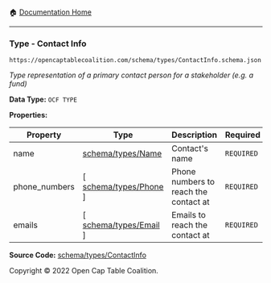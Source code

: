 :house: [Documentation Home](../../../README.md)

---

### Type - Contact Info

`https://opencaptablecoalition.com/schema/types/ContactInfo.schema.json`

_Type representation of a primary contact person for a stakeholder (e.g. a fund)_

**Data Type:** `OCF TYPE`

**Properties:**

| Property      | Type                                | Description                           | Required   |
| ------------- | ----------------------------------- | ------------------------------------- | ---------- |
| name          | [schema/types/Name](/Name.md)       | Contact's name                        | `REQUIRED` |
| phone_numbers | [ [schema/types/Phone](/Phone.md) ] | Phone numbers to reach the contact at | `REQUIRED` |
| emails        | [ [schema/types/Email](/Email.md) ] | Emails to reach the contact at        | `REQUIRED` |

**Source Code:** [schema/types/ContactInfo](../../../../schema/types/ContactInfo.schema.json)

Copyright © 2022 Open Cap Table Coalition.
